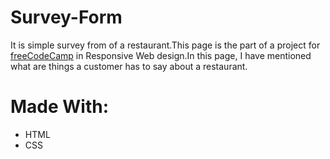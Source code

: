 # Survey-Form
It is simple survey from of a restaurant.This page is the part of a project for [freeCodeCamp](https://www.freecodecamp.org/) in Responsive Web design.In this page, I have mentioned what are things a customer has to say about a restaurant.



# Made With:
<ul>
  <li>HTML</li>
  <li>CSS</li>
  </ul>
